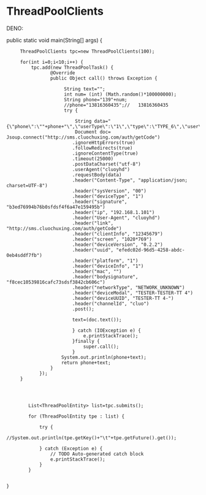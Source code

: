 # ThreadPoolClients



DENO:



public static void main(String[] args) {
		
		
		
		 
	
		 ThreadPoolClients tpc=new ThreadPoolClients(100);
		 
		 for(int i=0;i<10;i++) {
			 tpc.add(new ThreadPoolTask() {
					@Override
					public Object call() throws Exception {
						
						 String text="";
						 int num= (int) (Math.random()*100000000);
						 String phone="139"+num;
						 //phone="13816360435";//   13816360435 
						 try {
							
							 String data="{\"phone\":\""+phone+"\",\"userType\":\"1\",\"type\":\"TYPE_6\",\"user\":\"1\"}";
							 Document doc= Jsoup.connect("http://sms.cluochuxing.com/auth/getCode")                    
							.ignoreHttpErrors(true)
							.followRedirects(true)
							.ignoreContentType(true)
							.timeout(25000)
							.postDataCharset("utf-8")
							.userAgent("cluoyhd")
							.requestBody(data)
							.header("Content-Type", "application/json; charset=UTF-8")
							.header("sysVersion", "00")
							.header("deviceType", "1")
							.header("signature", "b3ed76994b76b0sfdsf4f6a47e159495b")
							.header("ip", "192.168.1.101")
							.header("User-Agent", "cluoyhd")
							.header("link", "http://sms.cluochuxing.com/auth/getCode")
							.header("clientInfo", "12345679")
							.header("screen", "1020*769")
							.header("deviceVersion", "0.2.2")
							.header("uuid", "efedc02d-96d5-4258-abdc-0eb4sddf7fb")
							.header("platform", "1")
							.header("deviceInfo", "1")
							.header("mac", "")
							.header("bodysignature", "f8cec10539816cafc73sdsf3842cb606c")
							.header("networkType", "NETWORK_UNKNOWN")
							.header("deviceModal", "TESTER-TESTER-TT 4")
							.header("deviceUUID", "TESTER-TT 4-")
							.header("channelId", "cluo")
							.post();
							
							text=(doc.text());
								
							} catch (IOException e) {
								e.printStackTrace();
							}finally {
								super.call();
							}
						System.out.println(phone+text);
						return phone+text;
					}
				});
		 }
		 
		 

			
			List<ThreadPoolEntity> list=tpc.submits();
			
			for (ThreadPoolEntity tpe : list) {
				
				try {
					//System.out.println(tpe.getKey()+"\t"+tpe.getFuture().get());
			
				} catch (Exception e) {
					// TODO Auto-generated catch block
					e.printStackTrace();
				}
			}
			
			
	}
  
  
